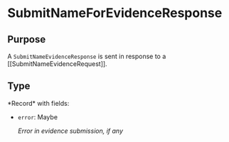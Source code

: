 # SubmitNameForEvidenceResponse

## Purpose

<!-- ANCHOR: purpose -->
A `SubmitNameEvidenceResponse` is sent in response to a [[SubmitNameEvidenceRequest]].
<!-- ANCHOR_END: purpose -->

## Type

<!-- ANCHOR: type -->
<div class="type">
*Record* with fields:

- `error`: Maybe<string>

  *Error in evidence submission, if any*
</div>
<!-- ANCHOR_END: type -->